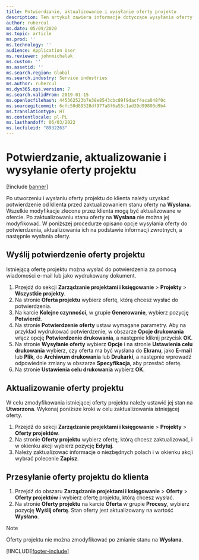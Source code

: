 ```yaml
---
title: Potwierdzanie, aktualizowanie i wysyłanie oferty projektu
description: Ten artykuł zawiera informacje dotyczące wysyłania oferty do odbiorcy w celu potwierdzenia, modyfikowania na podstawie informacji zwrotnych, a następnie ponownego wysyłania oferty.
author: ruhercul
ms.date: 05/09/2020
ms.topic: article
ms.prod: ''
ms.technology: ''
audience: Application User
ms.reviewer: johnmichalak
ms.custom: ''
ms.assetid: ''
ms.search.region: Global
ms.search.industry: Service industries
ms.author: ruhercul
ms.dyn365.ops.version: 7
ms.search.validFrom: 2019-01-15
ms.openlocfilehash: 445362523b7e38e8543cbc89f9dacf4aca048f0c
ms.sourcegitcommit: 6cfc50d89528df977a8f6a55c1ad39d99800d9b4
ms.translationtype: HT
ms.contentlocale: pl-PL
ms.lasthandoff: 06/03/2022
ms.locfileid: "8932263"
---
```

# <a name="confirm-update-and-send-a-project-quotation"></a>Potwierdzanie, aktualizowanie i wysyłanie oferty projektu

[!include [banner](../includes/banner.md)]

Po utworzeniu i wysłaniu oferty projektu do klienta należy uzyskać potwierdzenie od klienta przed zaktualizowaniem stanu oferty na **Wysłana**. Wszelkie modyfikacje zlecone przez klienta mogą być aktualizowane w ofercie. Po zaktualizowaniu stanu oferty na **Wysłana** nie można jej modyfikować. W poniższej procedurze opisano opcje wysyłania oferty do potwierdzenia, aktualizowania ich na podstawie informacji zwrotnych, a następnie wysłania oferty.

## <a name="send-a-project-quotation-confirmation"></a>Wyślij potwierdzenie oferty projektu  

Istniejącą ofertę projektu można wysłać do potwierdzenia za pomocą wiadomości e-mail lub jako wydrukowany dokument. 

1. Przejdź do sekcji **Zarządzanie projektami i księgowanie** > **Projekty** > **Wszystkie projekty**. 
2. Na stronie **Oferta projektu** wybierz ofertę, którą chcesz wysłać do potwierdzenia. 
3. Na karcie **Kolejne czynności**, w grupie **Generowanie**, wybierz pozycję **Potwierdź**. 
4. Na stronie **Potwierdzenie oferty** ustaw wymagane parametry. Aby na przykład wydrukować potwierdzenie, w obszarze **Opcje drukowania** włącz opcję **Potwierdzenie drukowania**, a następnie kliknij przycisk **OK**.
5. Na stronie **Wysyłanie oferty** wybierz **Opcje** i na stronie **Ustawienia celu drukowania** wybierz, czy oferta ma być wysłana do **Ekranu**, jako **E-mail** lub **Plik**, do **Archiwum drukowania** lub **Drukarki**, a następnie wprowadź odpowiednie zmiany w obszarze **Specyfikacja**, aby przesłać ofertę.
6. Na stronie **Ustawienia celu drukowania** wybierz **OK**.  

## <a name="update-a-project-quotation"></a>Aktualizowanie oferty projektu

W celu zmodyfikowania istniejącej oferty projektu należy ustawić jej stan na **Utworzona**. Wykonaj poniższe kroki w celu zaktualizowania istniejącej oferty. 

1. Przejdź do sekcji **Zarządzanie projektami i księgowanie** > **Projekty** > **Oferty projektów**.
2. Na stronie **Oferty projektu** wybierz ofertę, którą chcesz zaktualizować, i w okienku akcji wybierz pozycję **Edytuj**.
3. Należy zaktualizować informacje o niezbędnych polach i w okienku akcji wybrać polecenie **Zapisz**.  

## <a name="send-a-project-quotation-to-a-customer"></a>Przesyłanie oferty projektu do klienta 

1. Przejdź do obszaru **Zarządzanie projektami i księgowanie** > **Oferty** > **Oferty projektów** i wybierz ofertę projektu, którą chcesz wysłać.
2. Na stronie **Oferty projektu** na karcie **Oferta** w grupie **Procesy**, wybierz pozycję **Wyślij ofertę**. Stan oferty jest aktualizowany na wartość **Wysłano**.

> [!NOTE]
> Oferty projektu nie można zmodyfikować po zmianie stanu na **Wysłana**.


[!INCLUDE[footer-include](../includes/footer-banner.md)]